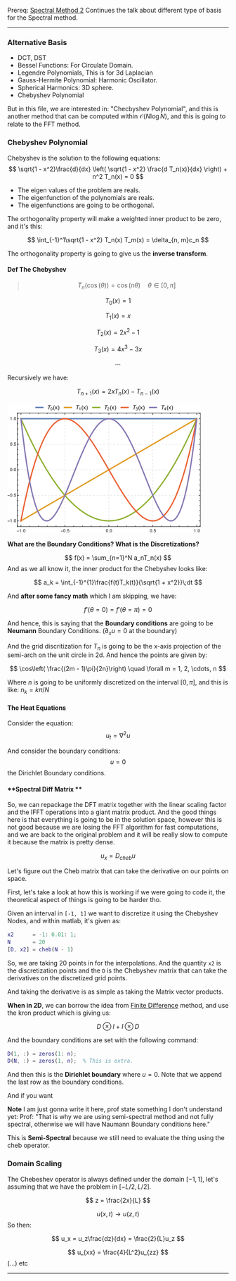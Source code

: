 Prereq: [Spectral Method 2](Spectral%20Method%202.md)
Continues the talk about different type of basis for the Spectral method. 

---
### **Alternative Basis**

* DCT, DST
* Bessel Functions: For Circulate Domain. 
* Legendre Polynomials, This is for 3d Laplacian 
* Gauss-Hermite Polynomial: Harmonic Oscillator. 
* Spherical Harmonics: 3D sphere.  
* Chebyshev Polynomial

But in this file, we are interested in: "Checbyshev Polynomial", and this is another method that can be computed within $\mathcal{O}(N\log{N})$, and this is going to relate to the FFT method. 

### **Chebyshev Polynomial**

Chebyshev is the solution to the following equations: 
$$
\sqrt{1 - x^2}\frac{d}{dx} \left( 
	\sqrt{1 - x^2} \frac{d T_n(x)}{dx}
\right)
+
n^2 T_n(x) = 0
$$

* The eigen values of the problem are reals. 
* The eigenfunction of the polynomials are reals. 
* The eigenfunctions are going to be orthogonal. 

The orthogonality property will make a weighted inner product to be zero, and it's this: 

$$
\int_{-1}^1\sqrt{1 - x^2} T_n(x) T_m(x) = \delta_{n, m}c_n
$$

The orthogonality property is going to give us the **inverse transform**. 

#### Def The Chebyshev

> $$
> T_n(\cos(\theta)) = \cos(n\theta) \quad \theta \in [0, \pi]
> $$

$$
T_0(x) = 1
$$

$$
T_1(x) = x
$$

$$
T_2(x) = 2x^2 - 1
$$ 

$$
T_3(x) = 4x^3 - 3x
$$

$$
\cdots
$$

 Recursively we have: 
 
$$
T_{n + 1}(x) = 2xT_n(x) - T_{n - 1}(x) 
$$

![ChebeshevPolynomial](../Assets/ChebeshevPolynomial.png)

**What are the Boundary Conditions? What is the Discretizations?**

$$
f(x) = \sum_{n=1}^N a_nT_n(x)
$$
And as we all know it, the inner product for the Chebyshev looks like: 

$$
a_k = \int_{-1}^{1}\frac{f(t)T_k(t)}{\sqrt{1 + x^2}}\;dt
$$

And **after some fancy math** which I am skipping, we have: 

$$
f'(\theta = 0) = f'(\theta=\pi) = 0
$$

And hence, this is saying  that the **Boundary conditions** are going to be **Neumann** Boundary Conditions. ($\partial_x u = 0$ at the boundary)

And the grid discritization for $T_n$ is going to be the x-axis projection of the semi-arch on the unit circle in 2d. And hence the points are given by: 

$$
\cos\left( \frac{(2m - 1)\pi}{2n}\right) \quad \forall m = 1, 2, \cdots, n
$$

Where $n$ is going to be uniformly discretized on the interval $[0, \pi]$, and this is like: $n_k = k\pi/N$

#### **The Heat Equations**

Consider the equation: 
$$
u_t = \nabla^2 u
$$

And consider the boundary conditions: $$u = 0$$ the Dirichlet Boundary conditions. 

#### **Spectral Diff Matrix **

So, we can repackage the DFT matrix together with the linear scaling factor and the IFFT operations into a giant matrix product. And the good things here is that everything is going to be in the solution space, however this is not good because we are losing the FFT algorithm for fast computations, and we are back to the original problem and it will be really slow to compute it because the matrix is pretty dense. 

$$
u_x = D_{cheb} u
$$

Let's figure out the Cheb matrix that can take the derivative on our points on space. 

First, let's take a look at how this is working if we were going to code it, the theoretical aspect of things is going to be harder tho. 

Given an interval in `[-1, 1]` we want to discretize it using the Chebyshev Nodes, and within matlab, it's given as: 

```matlab
x2      = -1: 0.01: 1; 
N       = 20
[D, x2] = cheb(N - 1)
```

So, we are taking 20 points in for the interpolations. And the quantity `x2` is the discretization points and the `D` is the Chebyshev matrix that can take the derivatives on the discretized grid points. 

And taking the derivative is as simple as taking the Matrix vector products. 

**When in 2D**, we can borrow the idea from [Finite Difference](Finite%20Difference.md) method, and use the kron product which is giving us: 

$$
D\otimes I + I\otimes D
$$

And the boundary conditions are set with the following command: 

```matlab
D(1, :) = zeros(1: n); 
D(N, :) = zeros(1, n);  % This is extra. 
```

And then this is the **Dirichlet boundary** where $u = 0$. Note that we append the last row as the boundary conditions. 

And if you want 

**Note**
I am just gonna write it here, prof state something I don't understand yet: 
Prof: "That is why we are using semi-spectral method and not fully spectral, otherwise we will have Naumann Boundary conditions here."

This is **Semi-Spectral** because we still need to evaluate the thing using the cheb operator. 


### **Domain Scaling**

The Chebeshev operator is always defined under the domain $[-1, 1]$, let's assuming that we have the problem in $[-L/2, L/2]$. 

$$
z = \frac{2x}{L}
$$

$$
u(x, t) \rightarrow u(z, t) 
$$
So then: 

$$
u_x = u_z\frac{dz}{dx} = \frac{2}{L}u_z
$$

$$
u_{xx} = \frac{4}{L^2}u_{zz}
$$
(...) etc

---

